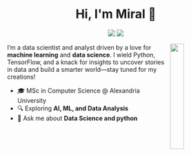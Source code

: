 <h1 align="center">Hi, I'm Miral 👋</h1>

<p align="center">
  <a href="https://linkedin.com/in/miral-elnakib"><img src="https://img.shields.io/badge/linkedin-%230177B5?style=flat&logo=linkedin&logoColor=white"/></a>
  <a href="mailto:miralehnakib7@gmail.com"><img src="https://img.shields.io/badge/email-%23D14836?style=flat&logo=gmail&logoColor=white"/></a>
</p>

<img src="https://github.com/miralehnakib7/miralehnakib7/blob/main/profile-img.png" align="right" width="25%"/>

I’m a data scientist and analyst driven by a love for **machine learning** and **data science**. I wield Python, TensorFlow, and a knack for insights to uncover stories in data and build a smarter world—stay tuned for my creations!

- 🎓 MSc in Computer Science @ Alexandria University
- 🔍 Exploring **AI, ML, and Data Analysis**
- 💬 Ask me about **Data Science and python**

